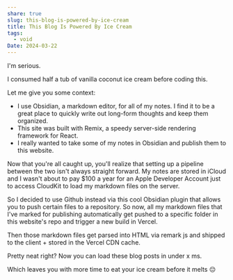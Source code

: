 ```yaml
---
share: true
slug: this-blog-is-powered-by-ice-cream
title: This Blog Is Powered By Ice Cream
tags:
  - void
Date: 2024-03-22
---
```


I'm serious. 

I consumed half a tub of vanilla coconut ice cream before coding this.

Let me give you some context:
- I use Obsidian, a markdown editor, for all of my notes. I find it to be a great place to quickly write out long-form thoughts and keep them organized.
- This site was built with Remix, a speedy server-side rendering framework for React.
- I really wanted to take some of my notes in Obsidian and publish them to this website.

Now that you're all caught up, you'll realize that setting up a pipeline between the two isn't always straight forward. My notes are stored in iCloud and I wasn't about to pay $100 a year for an Apple Developer Account just to access CloudKit to load my markdown files on the server. 

So I decided to use Github instead via this cool Obsidian plugin that allows you to push certain files to a repository. So now, all my markdown files that I've marked for publishing automatically get pushed to a specific folder in this website's repo and trigger a new build in Vercel.

Then those markdown files get parsed into HTML via remark js and shipped to the client + stored in the Vercel CDN cache.

Pretty neat right? Now you can load these blog posts in under x ms. 

Which leaves you with more time to eat your ice cream before it melts 😔